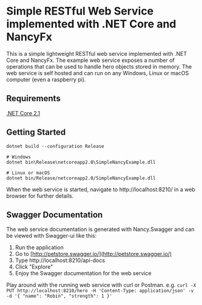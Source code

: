 # Simple RESTful Web Service implemented with .NET Core and NancyFx
This is a simple lightweight RESTful web service implemented with .NET Core and NancyFx. 
The example web service exposes a number of operations that can be used to handle hero objects stored in memory. 
The web service is self hosted and can run on any Windows, Linux or macOS computer (even a raspberry pi).

## Requirements

[.NET Core 2.1](https://www.microsoft.com/net/learn/get-started/)

## Getting Started

 ```
 dotnet build --configuration Release

 # Windows
 dotnet bin\Release\netcoreapp2.0\SimpleNancyExample.dll

 # Linux or macOS
 dotnet bin/Release/netcoreapp2.0/SimpleNancyExample.dll
 ```

When the web service is started, navigate to http://localhost:8210/ in a web browser for further details.

## Swagger Documentation
The web service documentation is generated with Nancy.Swagger and can be viewed with Swagger-ui like this:
1. Run the application
2. Go to [http://petstore.swagger.io/](http://petstore.swagger.io/)
3. Type http://localhost:8210/api-docs
4. Click "Explore"
5. Enjoy the Swagger documentation for the web service

Play around with the running web service with curl or Postman.
e.g. `curl -X PUT http://localhost:8210/hero -H 'Content-Type: application/json' -v -d '{ "name": "Robin", "strength": 1 }'`
